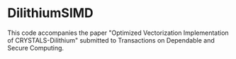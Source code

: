 # DilithiumSIMD
This code accompanies the paper "Optimized Vectorization Implementation of CRYSTALS-Dilithium" submitted to Transactions on Dependable and Secure Computing.
